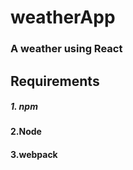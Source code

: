 # weatherApp
### A weather using React 

## Requirements
##### 1. npm 
####  2.Node
####  3.webpack
